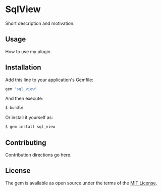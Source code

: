 # SqlView
Short description and motivation.

## Usage
How to use my plugin.

## Installation
Add this line to your application's Gemfile:

```ruby
gem "sql_view"
```

And then execute:
```bash
$ bundle
```

Or install it yourself as:
```bash
$ gem install sql_view
```

## Contributing
Contribution directions go here.

## License
The gem is available as open source under the terms of the [MIT License](https://opensource.org/licenses/MIT).
